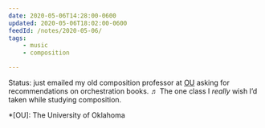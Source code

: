 ```yaml
---
date: 2020-05-06T14:28:00-0600
updated: 2020-05-06T18:02:00-0600
feedId: /notes/2020-05-06/
tags:
    - music
    - composition

---
```


Status: just emailed my old composition professor at [OU](http://www.ou.edu) asking for recommendations on orchestration books. ♬ The one class I *really* wish I’d taken while studying composition.

*[OU]: The University of Oklahoma
